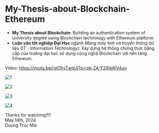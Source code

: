 # My-Thesis-about-Blockchain-Ethereum
- **My Thesis about Blockchain**: Building an authentication system of university degree using Blockchain technology with Ethereum platform. 
- **Luận văn tốt nghiệp Đại Học** ngành _Mạng máy tính và truyền thông dữ liệu_ (IT - Information Technology): Xây dựng hệ thống chứng thực bằng cấp của trường đại học sử dụng công nghệ Blockchain với nền tảng Ethereum. 

Video: https://youtu.be/rstOhyTwqUI?si=pk-ZA-Y2XIeWV4uo 
  
![1](https://github.com/duongtrucmai/My-Thesis-about-Blockchain/assets/95559754/ea451fce-1ac5-4bfe-901e-8eb8f995c7c3)


![2](https://github.com/duongtrucmai/My-Thesis-about-Blockchain/assets/95559754/ba61f776-880a-46b9-8ea1-62bb77d0c542)


![3](https://github.com/duongtrucmai/My-Thesis-about-Blockchain/assets/95559754/b4fb75a6-fb67-4404-9ec5-e141331cb78d)


![4](https://github.com/duongtrucmai/My-Thesis-about-Blockchain/assets/95559754/b653e36e-4426-44e0-9ade-8ce1a80f3c18)



Thanks for watching!!!!  
May 14th, 2024  
Duong Truc Mai

